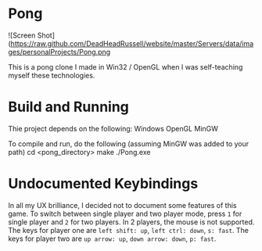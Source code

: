 Pong
====

![Screen Shot](https://raw.github.com/DeadHeadRussell/website/master/Servers/data/images/personalProjects/Pong.png

This is a pong clone I made in Win32 / OpenGL when I was self-teaching myself these technologies.

Build and Running
====

Thie project depends on the following:
    Windows
    OpenGL
    MinGW

To compile and run, do the following (assuming MinGW was added to your path)
    cd <pong_directory>
    make
    ./Pong.exe

Undocumented Keybindings
====

In all my UX brilliance, I decided not to document some features of this game.  To switch between single player and two player mode, press `1` for single player and `2` for two players.
In 2 players, the mouse is not supported.  The keys for player one are `left shift: up`, `left ctrl: down`, `s: fast`.  The keys for player two are `up arrow: up`, `down arrow: down`, `p: fast`.

